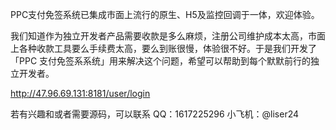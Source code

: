 PPC支付免签系统已集成市面上流行的原生、H5及监控回调于一体，欢迎体验。

我们知道作为独立开发者产品需要收款是多么麻烦，注册公司维护成本太高，市面上各种收款工具要么手续费太高，要么到账很慢，体验很不好。于是我们开发了「PPC 支付免签系系统」用来解决这个问题，希望可以帮助到每个默默前行的独立开发者。

http://47.96.69.131:8181/user/login

若有兴趣和或者需要源码，可以联系
QQ：1617225296
小飞机：@liser24
